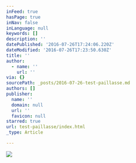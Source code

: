 ```yaml
---
inFeed: true
hasPage: true
inNav: false
inLanguage: null
keywords: []
description: ''
datePublished: '2016-07-26T17:24:06.220Z'
dateModified: '2016-07-26T17:23:50.630Z'
title: ''
author:
  - name: ''
    url: ''
via: {}
sourcePath: _posts/2016-07-26-test-paillasse.md
authors: []
publisher:
  name: ''
  domain: null
  url: ''
  favicon: null
starred: true
url: test-paillasse/index.html
_type: Article

---
```

![](https://imgflo.herokuapp.com/graph/vahj1ThiexotieMo/80f5f9ea51d23dab72d1870c4c8483f2/croprotate.jpg?cropheight=4101&cropwidth=4088&degrees=0&input=https%3A%2F%2Fthe-grid-user-content.s3-us-west-2.amazonaws.com%2Fd46a5fb0-f123-4b03-8f4c-7ae7d18d39f1.jpg&x=66&y=62)